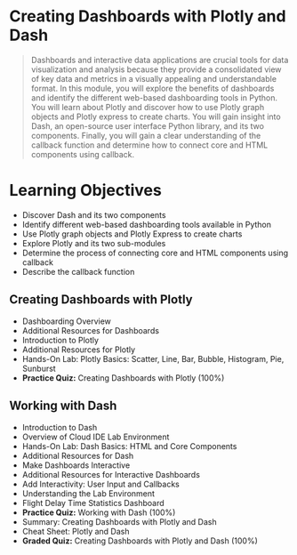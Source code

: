 # Creating Dashboards with Plotly and Dash
> Dashboards and interactive data applications are crucial tools for data visualization and analysis because they provide a consolidated view of key data and metrics in a visually appealing and understandable format. In this module, you will explore the benefits of dashboards and identify the different web-based dashboarding tools in Python. You will learn about Plotly and discover how to use Plotly graph objects and Plotly express to create charts. You will gain insight into Dash, an open-source user interface Python library, and its two components. Finally, you will gain a clear understanding of the callback function and determine how to connect core and HTML components using callback.
# Learning Objectives
- Discover Dash and its two components
- Identify different web-based dashboarding tools available in Python
- Use Plotly graph objects and Plotly Express to create charts
- Explore Plotly and its two sub-modules
- Determine the process of connecting core and HTML components using callback
- Describe the callback function
## Creating Dashboards with Plotly
- Dashboarding Overview
- Additional Resources for Dashboards
- Introduction to Plotly
- Additional Resources for Plotly
- Hands-On Lab: Plotly Basics: Scatter, Line, Bar, Bubble, Histogram, Pie, Sunburst
- **Practice Quiz:** Creating Dashboards with Plotly (100%)
## Working with Dash
- Introduction to Dash
- Overview of Cloud IDE Lab Environment
- Hands-On Lab: Dash Basics: HTML and Core Components
- Additional Resources for Dash
- Make Dashboards Interactive
- Additional Resources for Interactive Dashboards
- Add Interactivity: User Input and Callbacks
- Understanding the Lab Environment
- Flight Delay Time Statistics Dashboard
- **Practice Quiz:** Working with Dash (100%)
- Summary: Creating Dashboards with Plotly and Dash
- Cheat Sheet: Plotly and Dash
- **Graded Quiz:** Creating Dashboards with Plotly and Dash (100%)

